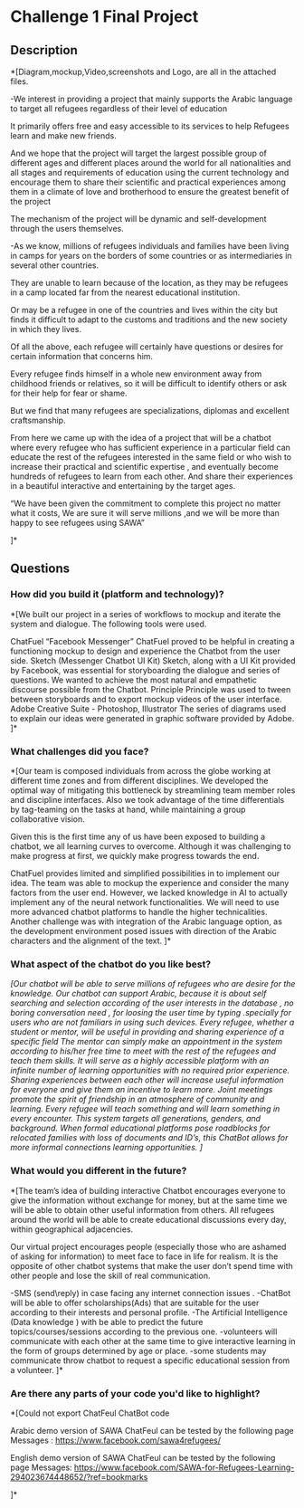 # Challenge 1 Final Project

## Description

*[Diagram,mockup,Video,screenshots and Logo, are all in the attached files.

-We interest in providing a project that mainly supports the Arabic language to target all refugees regardless of their level of education

It primarily offers free and easy accessible to its services to help Refugees learn and make new friends.

And we hope that the project will target the largest possible group of different ages and different places around the world for all nationalities and all stages and requirements of education using the current technology and encourage them to share their scientific and practical experiences among them in a climate of love and brotherhood to ensure the greatest benefit of the project

The mechanism of the project will be dynamic and self-development through the users themselves.

-As we know, millions of refugees individuals and families have been living in camps for years on the borders of some countries or as intermediaries in several other countries.

They are unable to learn because of the location, as they may be refugees in a camp located far from the nearest educational institution.

Or may be a refugee in one of the countries and lives within the city but finds it difficult to adapt to the customs and traditions and the new society in which they  lives.

Of all the above, each refugee will certainly have questions or desires for certain information that concerns him. 

Every refugee finds himself in a whole new environment away from childhood friends or relatives, so it will be difficult to identify others or ask for their help for fear or shame.

But we find that many refugees are specializations, diplomas and excellent craftsmanship.

From here we came up with the idea of a project that will be a chatbot where every refugee who has sufficient experience in a particular field can educate the rest of the refugees interested in the same field or who wish to increase their practical and scientific expertise , and eventually become hundreds of refugees to learn from each other. And share their experiences in a beautiful interactive and entertaining by the target ages.


“We have been given the commitment to complete this project no matter what it costs, We are sure it will serve millions ,and we will be more than happy to see refugees using SAWA”

]*

## Questions

### How did you build it (platform and technology)?

*[We built our project in a series of workflows to mockup and iterate the system and dialogue. The following tools were used.

ChatFuel  “Facebook Messenger”
ChatFuel proved to be helpful in creating a functioning mockup to design and experience the Chatbot from the user side. 
Sketch (Messenger Chatbot UI Kit)
Sketch, along with a UI Kit provided by Facebook, was essential for storyboarding the dialogue and series of questions. We wanted to achieve the most natural and empathetic discourse possible from the Chatbot. 
Principle
Principle was used to tween between storyboards and to export mockup videos of the user interface. 
Adobe Creative Suite - Photoshop, Illustrator
The series of diagrams used to explain our ideas were generated in graphic software provided by Adobe. 
]*

### What challenges did you face?

*[Our team is composed individuals from across the globe working at different time zones and from different disciplines. We developed the optimal way of mitigating this bottleneck by streamlining team member roles and discipline interfaces. Also we took advantage of the time differentials by tag-teaming on the tasks at hand, while maintaining a group collaborative vision. 

Given this is the first time any of us have been exposed to building a chatbot, we all learning curves to overcome. Although it was challenging to make progress at first, we quickly make progress towards the end. 

ChatFuel provides limited and simplified possibilities in to implement our idea. The team was able to mockup the experience and consider the many factors from the user end. However, we lacked knowledge in AI to actually implement any of the neural network functionalities. We will need to use more advanced chatbot platforms to handle the higher technicalities. 
Another challenge was with integration of the Arabic language option, as the development environment posed issues with direction of the Arabic characters and the alignment of the text.
]*

### What aspect of the chatbot do you like best? 

*[Our chatbot will be able to serve millions of refugees who are desire for the knowledge. Our chatbot can support Arabic, because it is about self searching and selection according of the user interests in the database , no boring conversation need , for loosing the user time by typing .specially for users who are not familiars in using such devices. Every refugee, whether a student or mentor, will be useful in providing and sharing experience of a specific field The mentor can simply make an appointment in the system according to his/her free time to meet with the rest of the refugees and teach them skills. It will serve as a highly accessible platform with an infinite number of learning opportunities with no required prior experience. 
Sharing experiences between each other will increase useful information for everyone and give them an incentive to learn more. Joint meetings promote the spirit of friendship in an atmosphere of community and learning. 
Every refugee will teach something and will learn something in every encounter. This system targets all generations, genders, and background. When formal educational platforms pose roadblocks for relocated families with loss of documents and ID’s, this ChatBot allows for more informal connections learning opportunities. 
]*

### What would you different in the future? 

*[The team’s idea of building interactive Chatbot encourages everyone to give the information without exchange for money, but at the same time we will be able to obtain other useful information from others. All refugees around the world will be able to create educational discussions every day, within geographical adjacencies. 

Our virtual project encourages people (especially those who are ashamed of asking for information) to meet face to face in life for realism. It is the opposite of other chatbot systems that make the user don’t spend time with other people and lose the skill of real communication.

-SMS (send\reply) in case facing any internet connection issues .
-ChatBot will be able to offer scholarships(Ads)  that are suitable for the user according to their interests and personal profile.
-The Artificial Intelligence (Data knowledge ) with be able to predict the future topics/courses/sessions according to the previous one. 
-volunteers will communicate with each other at the same time to give interactive learning in the form of groups determined by age or place.
-some students may communicate throw chatbot to request a specific educational session from a volunteer.
]*

### Are there any parts of your code you'd like to highlight?

*[Could not export ChatFeul ChatBot code 

Arabic demo version of SAWA ChatFeul can be tested by the following page Messages :
https://www.facebook.com/sawa4refugees/

English demo version of SAWA ChatFeul can be tested by the following page Messages:
https://www.facebook.com/SAWA-for-Refugees-Learning-294023674448652/?ref=bookmarks

]*
